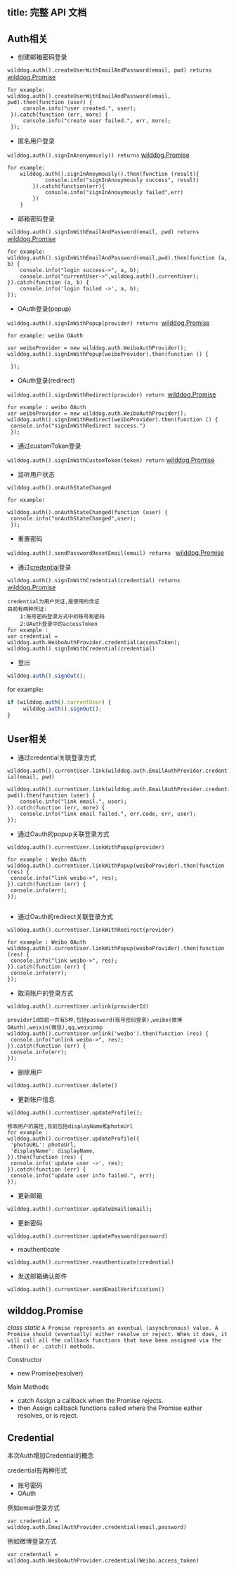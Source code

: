 title:  完整 API 文档
---

## Auth相关

* 创建邮箱密码登录

`wilddog.auth().createUserWithEmailAndPassword(email, pwd) returns `[wilddog.Promise](/api/auth/web.html#wilddog-Promise)

```
for example:
wilddog.auth().createUserWithEmailAndPassword(email, pwd).then(function (user) {
     console.info("user created.", user);
 }).catch(function (err, more) { 
     console.info("create user failed.", err, more);
 });
```

* 匿名用户登录

`wilddog.auth().signInAnonymously() returns` [wilddog.Promise](/api/auth/web.html#wilddog-Promise)

```
for example:
    wilddog.auth().signInAnoymously().then(function (result){
            console.info("signInAnouymously success", result)
        }).catch(function(err){
            console.info("signInAnouymously failed",err)
        })
    }
```

* 邮箱密码登录

`wilddog.auth().signInWithEmailAndPassword(email, pwd) returns` [wilddog.Promise](/api/auth/web.html#wilddog-Promise)

```
for example:
wilddog.auth().signInWithEmailAndPassword(email,pwd).then(function (a, b) { 
    console.info("login success->", a, b);    
    console.info("currentUser->",wilddog.auth().currentUser);
}).catch(function (a, b) {
    console.info('login failed ->', a, b);
});
```

* OAuth登录\(popup\)

`wilddog.auth().signInWithPopup(provider) returns `[wilddog.Promise](/api/auth/web.html#wilddog-Promise)

```
for example: weibo OAuth

var weiboProvider = new wilddog.auth.WeiboAuthProvider();
wilddog.auth().signInWithPopup(weiboProvider).then(function () {

 });
```

* OAuth登录\(redirect\)

`wilddog.auth().signInWithRedirect(provider) return `[wilddog.Promise](/api/auth/web.html#wilddog-Promise)

```
for example : weibo OAuth
var weiboProvider = new wilddog.auth.WeiboAuthProvider();
wilddog.auth().signInWithRedirect(weiboProvider).then(function () {
 console.info("signInWithRedirect success.")
 });

```

* 通过customToken登录

`wilddog.auth().signInWithCustomToken(token) return` [wilddog.Promise](/api/auth/web.html#wilddog-Promise)

* 监听用户状态

`wilddog.auth().onAuthStateChanged`

```
for example: 

wilddog.auth().onAuthStateChanged(function (user) {
 console.info("onAuthStateChanged",user);
 });

```

* 重置密码

`wilddog.auth().sendPasswordResetEmail(email) returns ` [wilddog.Promise](/api/auth/web.html#wilddog-Promise)

* 通过[credential](/api/auth/web.html#Credential)登录

`wilddog.auth().signInWithCredential(credential) returns`
[wilddog.Promise](/api/auth/web.html#wilddog-Promise)

```
credential为用户凭证,是使用的凭证
目前有两种凭证:
    1:账号密码登录方式中的账号和密码
    2:OAuth登录中的accessToken
for example : 
var credential = wilddog.auth.WeiboAuthProvider.credential(accessToken);
wilddog.auth().signInWithCredential(credential)

```

* 登出

```javascript
wilddog.auth().signOut();
```
for example:
```javascript
if (wilddog.auth().currentUser) {
     wilddog.auth().signOut();
}
```

## User相关

- 通过credential关联登录方式

`wilddog.auth().currentUser.link(wilddog.auth.EmailAuthProvider.credential(email, pwd)`

```
wilddog.auth().currentUser.link(wilddog.auth.EmailAuthProvider.credential(email, pwd)).then(function (user) { 
    console.info("link email.", user);
}).catch(function (err, more) {
    console.info("link email failed.", err.code, err, user);
});

```
- 通过Oauth的popup关联登录方式

`wilddog.auth().currentUser.linkWithPopup(provider)`

```
for example : Weibo OAuth
wilddog.auth().currentUser.linkWithPopup(weiboProvider).then(function (res) {
 console.info("link weibo->", res);
}).catch(function (err) {
 console.info(err);
});


```

- 通过Oauth的redirect关联登录方式

`wilddog.auth().currentUser.linkWithRedirect(provider)`
```
for example : Weibo OAuth
wilddog.auth().currentUser.linkWithPopup(weiboProvider).then(function (res) {
 console.info("link weibo->", res);
}).catch(function (err) {
 console.info(err);
});

```

- 取消账户的登录方式

`wilddog.auth().currentUser.unlink(providerId)`
```
providerId目前一共有5种,包括password(账号密码登录),weibo(微博OAuth),weixin(微信),qq,weixinmp
wilddog.auth().currentUser.unlink('weibo').then(function (res) {
 console.info("unlink weibo->", res);
}).catch(function (err) {
 console.info(err);
});

```

- 删除用户

`wilddog.auth().currentUser.delete()`

- 更新账户信息

`wilddog.auth().currentUser.updateProfile();`
```
修改用户的属性,目前包括displayName和photoUrl
for example :
wilddog.auth().currentUser.updateProfile({
 'photoURL': photoUrl,
 'displayName': displayName,
}).then(function (res) {
 console.info('update user ->', res);
}).catch(function (err) {
 console.info("update user info failed.", err);
});

```

- 更新邮箱

`wilddog.auth().currentUser.updateEmail(email);`

- 更新密码

`wilddog.auth().currentUser.updatePassword(password)`

- reauthenticate

`wilddog.auth().currentUser.reauthenticate(credential)`

- 发送邮箱确认邮件

`wilddog.auth().currentUser.sendEmailVerification()`

## wilddog.Promise

*class static*
  ```A Promise represents an eventual (asynchronous) value. A Promise should (eventually) either resolve or reject. When it does, it will call all the callback functions that have been assigned via the .then() or .catch() methods.```

Constructor    
- new Promise(resolver)

Main Methods
- catch
    Assign a callback when the Promise rejects.
- then
    Assign callback functions called where the Promise eather resolves, or is reject.

## Credential

本次Auth增加Credential的概念

credential有两种形式
- 账号密码
- OAuth

例如email登录方式

`var credential = wilddog.auth.EmailAuthProvider.credential(email,password)`

例如微博登录方式

`var credentail = wilddog.auth.WeiboAuthProvider.credential(Weibo.access_token)` 